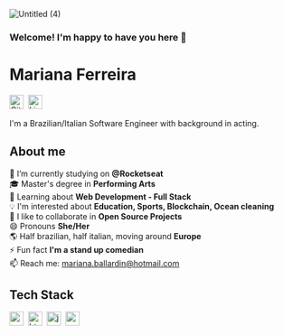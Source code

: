 ![Untitled (4)](https://user-images.githubusercontent.com/96913788/174265473-b0ac724e-0584-42c6-99f6-99abd4d91d02.png)

### Welcome! I'm happy to have you here 👋
# Mariana Ferreira
<a href="https://www.github.com/https://github.com/Mariballardin" target="_blank"><img src="https://img.shields.io/badge/GitHub-100000?style=flat&logo=github&logoColor=white" alt="GitHub Badge" height="25"></a>&nbsp;
<a href="https://www.linkedin.com/in/marianaballardinferreira/" target="_blank"><img src="https://img.shields.io/badge/LinkedIn-0077B5?style=flat&logo=linkedin&logoColor=white" alt="LinkedIn Badge" height="25"></a>&nbsp;

I'm a Brazilian/Italian Software Engineer with background in acting.


## About me
🔭&nbsp;I’m currently studying on **@Rocketseat**
<br/>🎓&nbsp;Master's degree in **Performing Arts**
<br/>🌱&nbsp;Learning about **Web Development - Full Stack**
<br/>💡&nbsp;I'm interested about **Education, Sports, Blockchain, Ocean cleaning**
<br/>🤝&nbsp;I like to collaborate in **Open Source Projects**
<br/>😄&nbsp;Pronouns **She/Her**
<br/>🌎&nbsp;Half brazilian, half italian, moving around **Europe**
<br/>⚡&nbsp;Fun fact **I'm a stand up comedian**
<br/>📫&nbsp;Reach me: [mariana.ballardin@hotmail.com](mailto:mariana.ballardin@hotmail.com)

## Tech Stack
<img src="https://img.shields.io/badge/Css3-05122A?style=flat&logo=css3" alt="css3 Badge" height="25">&nbsp;
<img src="https://img.shields.io/badge/Html5-05122A?style=flat&logo=html5" alt="html5 Badge" height="25">&nbsp;
<img src="https://img.shields.io/badge/Javascript-05122A?style=flat&logo=javascript" alt="javascript Badge" height="25">&nbsp;
<img src="https://img.shields.io/badge/React-05122A?style=flat&logo=react" alt="react Badge" height="25">&nbsp;

